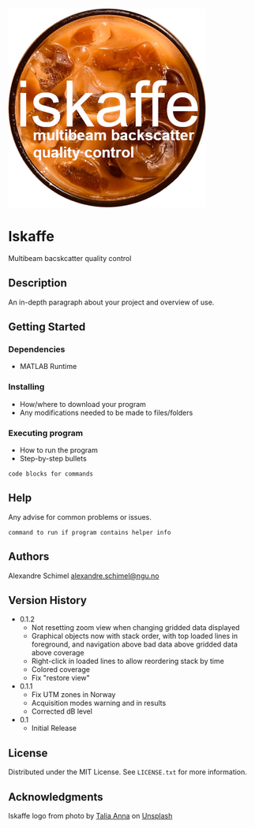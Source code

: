 ![alt text](https://github.com/alexschimel/Iskaffe/blob/main/Iskaffe_resources/splash.png?raw=true)

# Iskaffe

Multibeam bacskcatter quality control

## Description

An in-depth paragraph about your project and overview of use.

## Getting Started

### Dependencies

* MATLAB Runtime

### Installing

* How/where to download your program
* Any modifications needed to be made to files/folders

### Executing program

* How to run the program
* Step-by-step bullets
```
code blocks for commands
```

## Help

Any advise for common problems or issues.
```
command to run if program contains helper info
```

## Authors

Alexandre Schimel
alexandre.schimel@ngu.no

## Version History

* 0.1.2
    * Not resetting zoom view when changing gridded data displayed
    * Graphical objects now with stack order, with top loaded lines in foreground, and navigation above bad data above gridded data above coverage
    * Right-click in loaded lines to allow reordering stack by time
    * Colored coverage
    * Fix "restore view"
* 0.1.1
    * Fix UTM zones in Norway
    * Acquisition modes warning and in results
    * Corrected dB level
* 0.1
    * Initial Release

## License

Distributed under the MIT License. See `LICENSE.txt` for more information.

## Acknowledgments

Iskaffe logo from photo by [Talia Anna](https://unsplash.com/photos/kZt3uHtIyiI) on [Unsplash](https://unsplash.com)